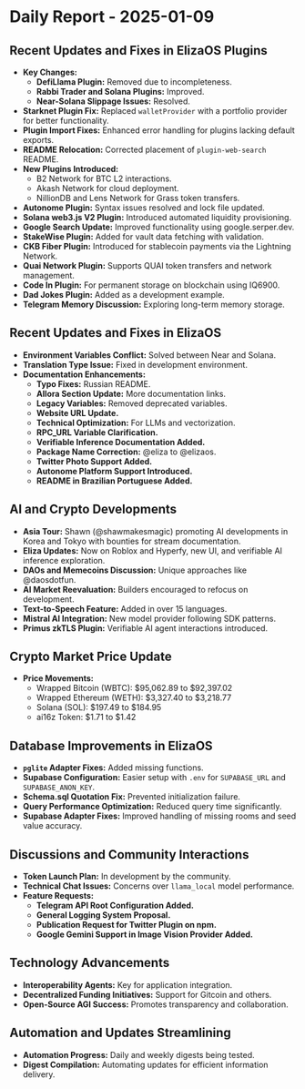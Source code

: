 # Daily Report - 2025-01-09

## Recent Updates and Fixes in ElizaOS Plugins
- **Key Changes:**
  - **DefiLlama Plugin:** Removed due to incompleteness.
  - **Rabbi Trader and Solana Plugins:** Improved.
  - **Near-Solana Slippage Issues:** Resolved.
- **Starknet Plugin Fix:** Replaced `walletProvider` with a portfolio provider for better functionality.
- **Plugin Import Fixes:** Enhanced error handling for plugins lacking default exports.
- **README Relocation:** Corrected placement of `plugin-web-search` README.
- **New Plugins Introduced:**
  - B2 Network for BTC L2 interactions.
  - Akash Network for cloud deployment.
  - NillionDB and Lens Network for Grass token transfers.
- **Autonome Plugin:** Syntax issues resolved and lock file updated.
- **Solana web3.js V2 Plugin:** Introduced automated liquidity provisioning.
- **Google Search Update:** Improved functionality using google.serper.dev.
- **StakeWise Plugin:** Added for vault data fetching with validation.
- **CKB Fiber Plugin:** Introduced for stablecoin payments via the Lightning Network.
- **Quai Network Plugin:** Supports QUAI token transfers and network management.
- **Code In Plugin:** For permanent storage on blockchain using IQ6900.
- **Dad Jokes Plugin:** Added as a development example.
- **Telegram Memory Discussion:** Exploring long-term memory storage.

## Recent Updates and Fixes in ElizaOS
- **Environment Variables Conflict:** Solved between Near and Solana.
- **Translation Type Issue:** Fixed in development environment.
- **Documentation Enhancements:**
  - **Typo Fixes:** Russian README.
  - **Allora Section Update:** More documentation links.
  - **Legacy Variables:** Removed deprecated variables.
  - **Website URL Update.**
  - **Technical Optimization:** For LLMs and vectorization.
  - **RPC_URL Variable Clarification.**
  - **Verifiable Inference Documentation Added.**
  - **Package Name Correction:** @eliza to @elizaos.
  - **Twitter Photo Support Added.**
  - **Autonome Platform Support Introduced.**
  - **README in Brazilian Portuguese Added.**

## AI and Crypto Developments
- **Asia Tour:** Shawn (@shawmakesmagic) promoting AI developments in Korea and Tokyo with bounties for stream documentation.
- **Eliza Updates:** Now on Roblox and Hyperfy, new UI, and verifiable AI inference exploration.
- **DAOs and Memecoins Discussion:** Unique approaches like @daosdotfun.
- **AI Market Reevaluation:** Builders encouraged to refocus on development.
- **Text-to-Speech Feature:** Added in over 15 languages.
- **Mistral AI Integration:** New model provider following SDK patterns.
- **Primus zkTLS Plugin:** Verifiable AI agent interactions introduced.

## Crypto Market Price Update
- **Price Movements:**
  - Wrapped Bitcoin (WBTC): $95,062.89 to $92,397.02
  - Wrapped Ethereum (WETH): $3,327.40 to $3,218.77
  - Solana (SOL): $197.49 to $184.95
  - ai16z Token: $1.71 to $1.42

## Database Improvements in ElizaOS
- **`pglite` Adapter Fixes:** Added missing functions.
- **Supabase Configuration:** Easier setup with `.env` for `SUPABASE_URL` and `SUPABASE_ANON_KEY`.
- **Schema.sql Quotation Fix:** Prevented initialization failure.
- **Query Performance Optimization:** Reduced query time significantly.
- **Supabase Adapter Fixes:** Improved handling of missing rooms and seed value accuracy.

## Discussions and Community Interactions
- **Token Launch Plan:** In development by the community.
- **Technical Chat Issues:** Concerns over `llama_local` model performance.
- **Feature Requests:**
  - **Telegram API Root Configuration Added.**
  - **General Logging System Proposal.**
  - **Publication Request for Twitter Plugin on npm.**
  - **Google Gemini Support in Image Vision Provider Added.**

## Technology Advancements
- **Interoperability Agents:** Key for application integration.
- **Decentralized Funding Initiatives:** Support for Gitcoin and others.
- **Open-Source AGI Success:** Promotes transparency and collaboration.

## Automation and Updates Streamlining
- **Automation Progress:** Daily and weekly digests being tested.
- **Digest Compilation:** Automating updates for efficient information delivery.
